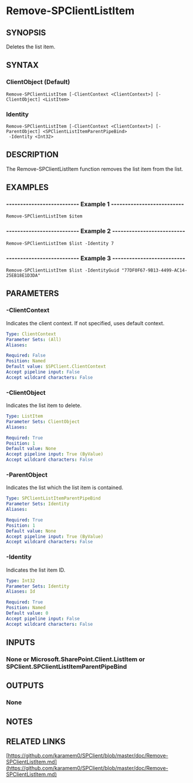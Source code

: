 # Remove-SPClientListItem

## SYNOPSIS
Deletes the list item.

## SYNTAX

### ClientObject (Default)
```
Remove-SPClientListItem [-ClientContext <ClientContext>] [-ClientObject] <ListItem>
```

### Identity
```
Remove-SPClientListItem [-ClientContext <ClientContext>] [-ParentObject] <SPClientListItemParentPipeBind>
 -Identity <Int32>
```

## DESCRIPTION
The Remove-SPClientListItem function removes the list item from the list.

## EXAMPLES

### -------------------------- Example 1 --------------------------
```
Remove-SPClientListItem $item
```

### -------------------------- Example 2 --------------------------
```
Remove-SPClientListItem $list -Identity 7
```

### -------------------------- Example 3 --------------------------
```
Remove-SPClientListItem $list -IdentityGuid "77DF0F67-9B13-4499-AC14-25EB18E1D3DA"
```

## PARAMETERS

### -ClientContext
Indicates the client context.
If not specified, uses default context.

```yaml
Type: ClientContext
Parameter Sets: (All)
Aliases: 

Required: False
Position: Named
Default value: $SPClient.ClientContext
Accept pipeline input: False
Accept wildcard characters: False
```

### -ClientObject
Indicates the list item to delete.

```yaml
Type: ListItem
Parameter Sets: ClientObject
Aliases: 

Required: True
Position: 1
Default value: None
Accept pipeline input: True (ByValue)
Accept wildcard characters: False
```

### -ParentObject
Indicates the list which the list item is contained.

```yaml
Type: SPClientListItemParentPipeBind
Parameter Sets: Identity
Aliases: 

Required: True
Position: 1
Default value: None
Accept pipeline input: True (ByValue)
Accept wildcard characters: False
```

### -Identity
Indicates the list item ID.

```yaml
Type: Int32
Parameter Sets: Identity
Aliases: Id

Required: True
Position: Named
Default value: 0
Accept pipeline input: False
Accept wildcard characters: False
```

## INPUTS

### None or Microsoft.SharePoint.Client.ListItem or SPClient.SPClientListItemParentPipeBind

## OUTPUTS

### None

## NOTES

## RELATED LINKS

[https://github.com/karamem0/SPClient/blob/master/doc/Remove-SPClientListItem.md](https://github.com/karamem0/SPClient/blob/master/doc/Remove-SPClientListItem.md)

